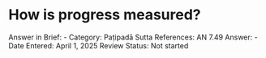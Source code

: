 # How is progress measured?

Answer in Brief: -
 Category: Paṭipadā
Sutta References: AN 7.49
Answer: -
Date Entered: April 1, 2025
Review Status: Not started